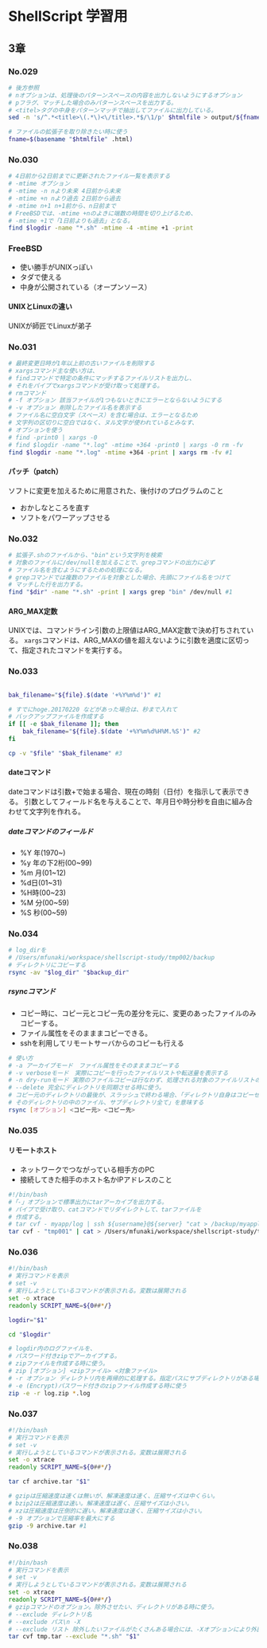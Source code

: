 # ShellScript 学習用

## 3章
### No.029
```bash
# 後方参照
# nオプションは、処理後のパターンスペースの内容を出力しないようにするオプション
# pフラグ、マッチした場合のみパターンスペースを出力する。
# <titel>タグの中身をパターンマッチで抽出してファイルに出力している。
sed -n 's/^.*<title>\(.*\)<\/title>.*$/\1/p' $htmlfile > output/${fname}.txt
```
```bash
# ファイルの拡張子を取り除きたい時に使う
fname=$(basename "$htmlfile" .html)
```
### No.030
```bash
# 4日前から2日前までに更新されたファイル一覧を表示する
# -mtime オプション
# -mtime -n nより未来 4日前から未来
# -mtime +n nより過去 2日前から過去
# -mtime n+1 n+1前から、n日前まで
# FreeBSDでは、-mtime +nのよきに端数の時間を切り上げるため、
# -mtime +1で「1日前よりも過去」となる。
find $logdir -name "*.sh" -mtime -4 -mtime +1 -print
```
### FreeBSD
* 使い勝手がUNIXっぽい
* タダで使える
* 中身が公開されている（オープンソース）
#### UNIXとLinuxの違い
UNIXが師匠でLinuxが弟子

### No.031
```bash
# 最終変更日時が1年以上前の古いファイルを削除する
# xargsコマンド主な使い方は、
# findコマンドで特定の条件にマッチするファイルリストを出力し、
# それをパイプでxargsコマンドが受け取って処理する。
# rmコマンド
# -f オプション 該当ファイルが1つもないときにエラーとならないようにする
# -v オプション 削除したファイル名を表示する
# ファイル名に空白文字（スペース）を含む場合は、エラーとなるため
# 文字列の区切りに空白ではなく、ヌル文字が使われているとみなす、
# オプションを使う
# find -print0 | xargs -0
# find $logdir -name "*.log" -mtime +364 -print0 | xargs -0 rm -fv
find $logdir -name "*.log" -mtime +364 -print | xargs rm -fv #1
```
#### パッチ（patch）
ソフトに変更を加えるために用意された、後付けのプログラムのこと
* おかしなところを直す
* ソフトをパワーアップさせる

### No.032
```bash
# 拡張子.shのファイルから、"bin"という文字列を検索
# 対象のファイルに/dev/nullを加えることで、grepコマンドの出力に必ず
# ファイル名を含むようにするための処理になる。
# grepコマンドでは複数のファイルを対象とした場合、先頭にファイル名をつけて
# マッチした行を出力する。
find "$dir" -name "*.sh" -print | xargs grep "bin" /dev/null #1
```
#### ARG_MAX定数
UNIXでは、コマンドライン引数の上限値はARG_MAX定数で決め打ちされている。
`xargs`コマンドは、ARG_MAXの値を超えないように引数を適度に区切って、指定されたコマンドを実行する。

### No.033
```bash

bak_filename="${file}.$(date '+%Y%m%d')" #1

# すでにhoge.20170220 などがあった場合は、秒まで入れて
# バックアップファイルを作成する
if [[ -e $bak_filename ]]; then
    bak_filename="${file}.$(date '+%Y%m%d%H%M.%S')" #2
fi

cp -v "$file" "$bak_filename" #3
```

#### dateコマンド
dateコマンドは引数+で始まる場合、現在の時刻（日付）を指示して表示できる。
引数としてフィールド名を与えることで、年月日や時分秒を自由に組み合わせて文字列を作れる。
##### dateコマンドのフィールド
* %Y 年(1970~)
* %y 年の下2桁(00~99)
* %m 月(01~12)
* %d日(01~31)
* %H時(00~23)
* %M 分(00~59)
* %S 秒(00~59)

### No.034
```bash
# log_dirを
# /Users/mfunaki/workspace/shellscript-study/tmp002/backup
# ディレクトリにコピーする
rsync -av "$log_dir" "$backup_dir"
```
##### rsyncコマンド
* コピー時に、コピー元とコピー先の差分を元に、変更のあったファイルのみコピーする。
* ファイル属性をそのまままコピーできる。
* sshを利用してリモートサーバからのコピーも行える
```bash
# 使い方
# -a アーカイブモード　ファイル属性をそのまままコピーする
# -v verboseモード　実際にコピーを行ったファイルリストや転送量を表示する
# -n dry-runモード 実際のファイルコピーは行なわず、処理される対象のファイルリストのみ出力される
# --delete 完全にディレクトリを同期させる時に使う。
# コピー元のディレクトリの最後が、スラッシュで終わる場合、「ディレクトリ自身はコピーせず、
# そのディレクトリの中のファイル、サブディレクトリ全て」を意味する
rsync [オプション] <コピー元> <コピー先>
```

### No.035
#### リモートホスト
* ネットワークでつながっている相手方のPC
* 接続してきた相手のホスト名かIPアドレスのこと

```bash
#!/bin/bash
#「-」オプションで標準出力にtarアーカイブを出力する。
# パイプで受け取り、catコマンドでリダイレクトして、tarファイルを
# 作成する。
# tar cvf - myapp/log | ssh ${username}@${server} "cat > /backup/myapplog.tar" #2
tar cvf - "tmp001" | cat > /Users/mfunaki/workspace/shellscript-study/tmp002/tmp001.tar
```

### No.036

```bash
#!/bin/bash
# 実行コマンドを表示
# set -v
# 実行しようとしているコマンドが表示される。変数は展開される
set -o xtrace
readonly SCRIPT_NAME=${0##*/}

logdir="$1"

cd "$logdir"

# logdir内のログファイルを、
# パスワード付きzipでアーカイブする。
# zipファイルを作成する時に使う。
# zip [オプション] <zipファイル> <対象ファイル>
# -r オプション ディレクトリ内を再帰的に処理する。指定パスにサブディレクトリがある場合にはその中身を対象とする。
# -e (Encrypt)パスワード付きのzipファイル作成する時に使う
zip -e -r log.zip *.log
```

### No.037

```bash
#!/bin/bash
# 実行コマンドを表示
# set -v
# 実行しようとしているコマンドが表示される。変数は展開される
set -o xtrace
readonly SCRIPT_NAME=${0##*/}

tar cf archive.tar "$1"

# gzipは圧縮速度は速くは無いが、解凍速度は速く、圧縮サイズは中くらい。
# bzip2は圧縮速度は速い。解凍速度は遅く、圧縮サイズは小さい。
# xzは圧縮速度は圧倒的に遅い。解凍速度は速く、圧縮サイズは小さい。
# -9 オプションで圧縮率を最大にする
gzip -9 archive.tar #1
```

### No.038
```bash
#!/bin/bash
# 実行コマンドを表示
# set -v
# 実行しようとしているコマンドが表示される。変数は展開される
set -o xtrace
readonly SCRIPT_NAME=${0##*/}
# gzipコマンドのオプション。除外させたい、ディレクトリがある時に使う。
# --exclude ディレクトリ名
# --exclude パス\n -X
# --exclude リスト 除外したいファイルがたくさんある場合には、-Xオプションにより外部ファイルに記述した除外リストを適用できる。
tar cvf tmp.tar --exclude "*.sh" "$1"
```